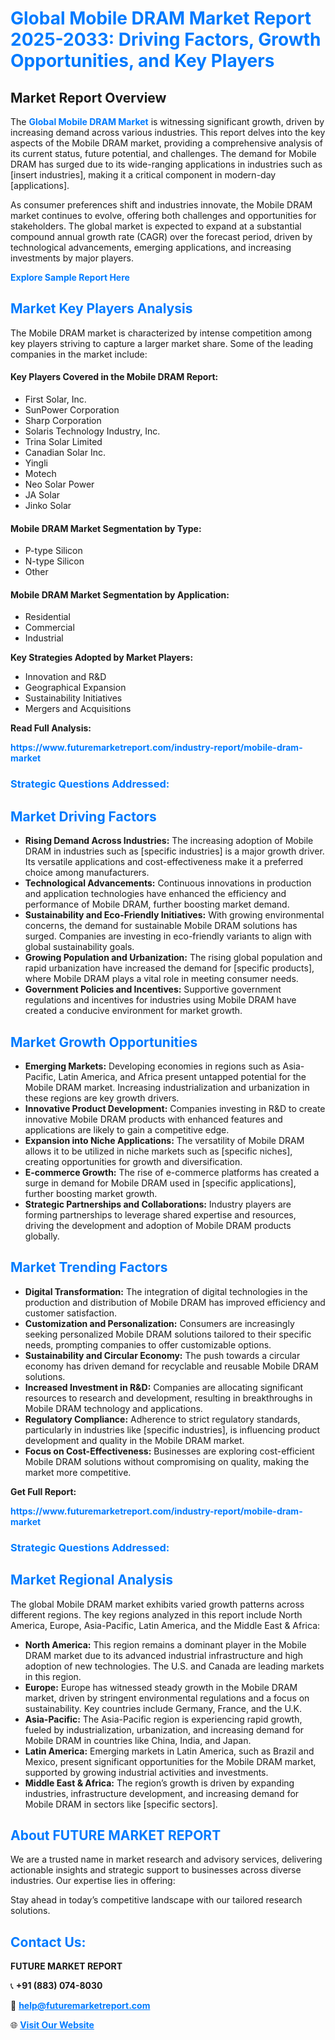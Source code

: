 <h1 style="color: #007BFF;">Global Mobile DRAM Market Report 2025-2033: Driving Factors, Growth Opportunities, and Key Players</h1>

<section id="overview">
<h2>Market Report Overview</h2>
<p>The <a href="https://www.futuremarketreport.com/industry-report/mobile-dram-market" style="color: #007BFF; text-decoration: none;"><strong>Global Mobile DRAM Market</strong></a> is witnessing significant growth, driven by increasing demand across various industries. This report delves into the key aspects of the Mobile DRAM market, providing a comprehensive analysis of its current status, future potential, and challenges. The demand for Mobile DRAM has surged due to its wide-ranging applications in industries such as [insert industries], making it a critical component in modern-day [applications].</p>
<p>As consumer preferences shift and industries innovate, the Mobile DRAM market continues to evolve, offering both challenges and opportunities for stakeholders. The global market is expected to expand at a substantial compound annual growth rate (CAGR) over the forecast period, driven by technological advancements, emerging applications, and increasing investments by major players.</p>
</section>

<section id="overview">
<p><a href="https://www.futuremarketreport.com/request-sample/reportId=33400" style="color: #007BFF; text-decoration: none;"><strong>Explore Sample Report Here</strong></a></p>
</section>

<section id="key-players">
<h2 style="color: #007BFF;">Market Key Players Analysis</h2>
<p>The Mobile DRAM market is characterized by intense competition among key players striving to capture a larger market share. Some of the leading companies in the market include:</p>
<h4>Key Players Covered in the Mobile DRAM Report:</h4>
<ul><li>First Solar, Inc.</li><li>SunPower Corporation</li><li>Sharp Corporation</li><li>Solaris Technology Industry, Inc.</li><li>Trina Solar Limited</li><li>Canadian Solar Inc.</li><li>Yingli</li><li>Motech</li><li>Neo Solar Power</li><li>JA Solar</li><li>Jinko Solar</li></ul>
<h4>Mobile DRAM Market Segmentation by Type:</h4>
<ul><li>P-type Silicon</li><li>N-type Silicon</li><li>Other</li></ul>

<h4>Mobile DRAM Market Segmentation by Application:</h4>
<ul><li>Residential</li><li>Commercial</li><li>Industrial</li></ul>
<p><strong>Key Strategies Adopted by Market Players:</strong></p>
<ul>
<li>Innovation and R&D</li>
<li>Geographical Expansion</li>
<li>Sustainability Initiatives</li>
<li>Mergers and Acquisitions</li>
</ul>
</section>

<section>
<p><strong>Read Full Analysis: </strong></p><a href="https://www.futuremarketreport.com/industry-report/mobile-dram-market" style="color: #007BFF; text-decoration: none;"><strong>https://www.futuremarketreport.com/industry-report/mobile-dram-market</strong></a>
<h3 style="color: #007BFF;">Strategic Questions Addressed:</h3>
</section>

<section id="driving-factors">
<h2 style="color: #007BFF;">Market Driving Factors</h2>
<ul>
<li><strong>Rising Demand Across Industries:</strong> The increasing adoption of Mobile DRAM in industries such as [specific industries] is a major growth driver. Its versatile applications and cost-effectiveness make it a preferred choice among manufacturers.</li>
<li><strong>Technological Advancements:</strong> Continuous innovations in production and application technologies have enhanced the efficiency and performance of Mobile DRAM, further boosting market demand.</li>
<li><strong>Sustainability and Eco-Friendly Initiatives:</strong> With growing environmental concerns, the demand for sustainable Mobile DRAM solutions has surged. Companies are investing in eco-friendly variants to align with global sustainability goals.</li>
<li><strong>Growing Population and Urbanization:</strong> The rising global population and rapid urbanization have increased the demand for [specific products], where Mobile DRAM plays a vital role in meeting consumer needs.</li>
<li><strong>Government Policies and Incentives:</strong> Supportive government regulations and incentives for industries using Mobile DRAM have created a conducive environment for market growth.</li>
</ul>
</section>

<section id="growth-opportunities">
<h2 style="color: #007BFF;">Market Growth Opportunities</h2>
<ul>
<li><strong>Emerging Markets:</strong> Developing economies in regions such as Asia-Pacific, Latin America, and Africa present untapped potential for the Mobile DRAM market. Increasing industrialization and urbanization in these regions are key growth drivers.</li>
<li><strong>Innovative Product Development:</strong> Companies investing in R&D to create innovative Mobile DRAM products with enhanced features and applications are likely to gain a competitive edge.</li>
<li><strong>Expansion into Niche Applications:</strong> The versatility of Mobile DRAM allows it to be utilized in niche markets such as [specific niches], creating opportunities for growth and diversification.</li>
<li><strong>E-commerce Growth:</strong> The rise of e-commerce platforms has created a surge in demand for Mobile DRAM used in [specific applications], further boosting market growth.</li>
<li><strong>Strategic Partnerships and Collaborations:</strong> Industry players are forming partnerships to leverage shared expertise and resources, driving the development and adoption of Mobile DRAM products globally.</li>
</ul>
</section>

<section id="trending-factors">
<h2 style="color: #007BFF;">Market Trending Factors</h2>
<ul>
<li><strong>Digital Transformation:</strong> The integration of digital technologies in the production and distribution of Mobile DRAM has improved efficiency and customer satisfaction.</li>
<li><strong>Customization and Personalization:</strong> Consumers are increasingly seeking personalized Mobile DRAM solutions tailored to their specific needs, prompting companies to offer customizable options.</li>
<li><strong>Sustainability and Circular Economy:</strong> The push towards a circular economy has driven demand for recyclable and reusable Mobile DRAM solutions.</li>
<li><strong>Increased Investment in R&D:</strong> Companies are allocating significant resources to research and development, resulting in breakthroughs in Mobile DRAM technology and applications.</li>
<li><strong>Regulatory Compliance:</strong> Adherence to strict regulatory standards, particularly in industries like [specific industries], is influencing product development and quality in the Mobile DRAM market.</li>
<li><strong>Focus on Cost-Effectiveness:</strong> Businesses are exploring cost-efficient Mobile DRAM solutions without compromising on quality, making the market more competitive.</li>
</ul>
</section>

<section>
<p><strong>Get Full Report: </strong></p><a href="https://www.futuremarketreport.com/industry-report/mobile-dram-market" style="color: #007BFF; text-decoration: none;"><strong>https://www.futuremarketreport.com/industry-report/mobile-dram-market</strong></a>
<h3 style="color: #007BFF;">Strategic Questions Addressed:</h3>
</section>


<section id="regional-analysis">
<h2 style="color: #007BFF;">Market Regional Analysis</h2>
<p>The global Mobile DRAM market exhibits varied growth patterns across different regions. The key regions analyzed in this report include North America, Europe, Asia-Pacific, Latin America, and the Middle East & Africa:</p>
<ul>
<li><strong>North America:</strong> This region remains a dominant player in the Mobile DRAM market due to its advanced industrial infrastructure and high adoption of new technologies. The U.S. and Canada are leading markets in this region.</li>
<li><strong>Europe:</strong> Europe has witnessed steady growth in the Mobile DRAM market, driven by stringent environmental regulations and a focus on sustainability. Key countries include Germany, France, and the U.K.</li>
<li><strong>Asia-Pacific:</strong> The Asia-Pacific region is experiencing rapid growth, fueled by industrialization, urbanization, and increasing demand for Mobile DRAM in countries like China, India, and Japan.</li>
<li><strong>Latin America:</strong> Emerging markets in Latin America, such as Brazil and Mexico, present significant opportunities for the Mobile DRAM market, supported by growing industrial activities and investments.</li>
<li><strong>Middle East & Africa:</strong> The region’s growth is driven by expanding industries, infrastructure development, and increasing demand for Mobile DRAM in sectors like [specific sectors].</li>
</ul>
</section>

<footer>
<h2 style="color: #007BFF;">About FUTURE MARKET REPORT</h2>
<p>We are a trusted name in market research and advisory services, delivering actionable insights and strategic support to businesses across diverse industries. Our expertise lies in offering:</p>

<p>Stay ahead in today’s competitive landscape with our tailored research solutions.</p>

<h2 style="color: #007BFF;">Contact Us:</h2>
<p><strong>FUTURE MARKET REPORT</strong></p>
<p>📞 <strong>+91 (883) 074-8030</strong></p>
<p>📧 <strong><a href="mailto:help@futuremarketreport.com" style="color: #007BFF;">help@futuremarketreport.com</a></strong></p>
<p>🌐 <strong><a href="https://www.futuremarketreport.com/" style="color: #007BFF;">Visit Our Website</a></strong></p>
</footer>